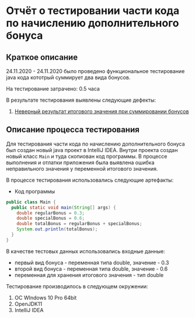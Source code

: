 # Отчёт о тестировании части кода по начислению дополнительного бонуса

## Краткое описание

24.11.2020 - 24.11.2020 было проведено функциональное тестирование java кода кототрый суммирует два вида бонусов.

На тестирование затрачено: 0.5 часа

В результате тестирования выявлены следующие дефекты:
1. [Неверный результат итогового значения при суммировании бонусов](https://github.com/m-starilov/javaqa-02-task-2-Precision/issues/1)

## Описание процесса тестирования

Для тестирования части кода по начислению дополнительного бонуса был создан новый java проект в IntelliJ IDEA. Внутри проекта создан новый класс `Main` и туда скопиован код программы. В процессе выполнения и отлатки приложения была выявлена ошибка неправильного значения у переменной итогового значения.


В процессе тестирования использовались следующие артефакты:
*  Код программы
```java
public class Main {
  public static void main(String[] args) {
    double regularBonus = 0.3;
    double specialBonus = 0.6;
    double totalBonus = regularBonus + specialBonus;
    System.out.println(totalBonus);
  }
}
```

В качестве тестовых данных использовались входные данные:
* первый вид бонуса - переменная типа double, значение - 0.3 
* второй вид бонуса - переменная типа double, значение - 0.6
* переменная для хранения итогового значения - тип double

Тестирование производилось в следующем окружении:
1.  ОС WIndows 10 Pro 64bit
1.  OpenJDK11
1.  IntelliJ IDEA